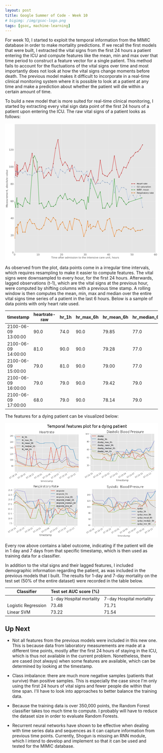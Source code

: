 ```yaml
---
layout: post
title: Google Summer of Code - Week 10
# bigimg: /img/gsoc-logo.png
tags: [gsoc, machine-learning]
---
```


For week 10, I started to exploit the temporal information from the MIMIC database in order to make mortality predictions. If we recall the first models that were built, I extracted the vital signs from the first 24 hours a patient entering the ICU and compute features like the mean, min and max over that time period to construct a feature vector for a single patient. This method fails to account for the fluctuations of the vital signs over time and most importantly does not look at how the vital signs change moments before death. The previous model makes it difficult to incorporate in a real-time clinical monitoring system where it is possible to look at a patient at any time and make a prediction about whether the patient will die within a certain amount of time.

To build a new model that is more suited for real-time clinical monitoring, I started by extracting every vital sign data point of the first 24 hours of a patient upon entering the ICU. The raw vital signs of a patient looks as follows:

![](/img/week10/single-patient-vitals.png "Patient Vital Signs")

As observed from the plot, data points come in a irregular time intervals, which requires resampling to make it easier to compute features. The vital signs were downsampled to every hour, for the first 24 hours. Afterwards, lagged observations (t-1), which are the vital signs at the previous hour, were computed by shifting columns with a previous time stamp. A rolling window is then computes the mean, min, max and median over the entire vital signs time series of a patient in the last 6 hours. Below is a sample of data points with only heart rate used.

| timestamp           | heartrate-raw | hr_1h | hr_max_6h | hr_mean_6h | hr_median_6h | hr_min_6h |
|---------------------|---------------|-------|-----------|------------|--------------|-----------|
| 2100-06-09 13:00:00 | 90.0          | 74.0  | 90.0      | 79.85      | 77.0         | 74.0      |
| 2100-06-09 14:00:00 | 81.0          | 90.0  | 90.0      | 79.28      | 77.0         | 74.0      |
| 2100-06-09 15:00:00 | 79.0          | 81.0  | 90.0      | 79.00      | 77.0         | 74.0      |
| 2100-06-09 16:00:00 | 79.0          | 79.0  | 90.0      | 79.42      | 79.0         | 74.0      |
| 2100-06-09 17:00:00 | 68.0          | 79.0  | 90.0      | 78.14      | 79.0         | 68.0      |

The features for a dying patient can be visualized below:

![](/img/week10/features-patient.png "Patient Features")

Every row above contains a label outcome, indicating if the patient will die in 1 day and 7 days from that specific timestamp, which is then used as training data for a classifier. 

In addition to the vital signs and their lagged features, I included demographic information regarding the patient, as was included in the previous models that I built. The results for 1-day and 7-day mortality on the test set (50% of the entire dataset) were recorded in the table below.

| Classifier          | Test set AUC score (%)    |                            |
|---------------------|---------------------------|----------------------------|
|                     | 1-day Hospital mortality  | 7-day Hospital mortality   |
| Logistic Regression | 73.48                     | 71.71                      |
| Linear SVM          | 73.22                     | 71.54                      |

## Up Next

* Not all features from the previous models were included in this new one. This is because data from laboratory measurements are made at a different time points, mostly after the first 24 hours of staying in the ICU, which is thus not available in the current problem. Nonetheless, there are cased (not always) when some features are available, which can be determined by looking at the timestamp.

* Class imbalance: there are much more negative samples (patients that survive) than positive samples. This is especially the case since I'm only using the first 24 hours of vital signs and fewer people die within that time span. I'll have to look into approaches to better balance the training data.

* Because the training data is over 350,000 points, the Random Forest classifier takes too much time to compute. I probably will have to reduce the dataset size in order to evaluate Random Forests.

* Recurrent neural networks have shown to be effective when dealing with time series data and sequences as it can capture information from previous time points. Currently, Shogun is missing an RNN module, which I intend to develop and implement so that it can be used and tested for the MIMIC database.